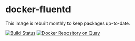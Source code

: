 # docker-fluentd
This image is rebuilt monthly to keep packages up-to-date.
 
[![Build Status](https://travis-ci.org/trueaccord/docker-fluentd.svg?branch=master)](https://travis-ci.org/trueaccord/docker-fluentd)
[![Docker Repository on Quay](https://quay.io/repository/trueaccord/fluentd/status "Docker Repository on Quay")](https://quay.io/repository/trueaccord/fluentd)
